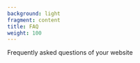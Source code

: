 ```yaml
---
background: light
fragment: content
title: FAQ
weight: 100
---
```


Frequently asked questions of your website
